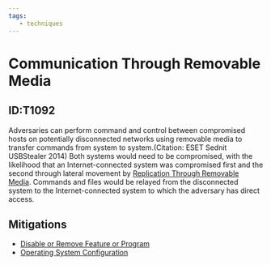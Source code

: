 ```yaml
---
tags:
   - techniques
---
```

# Communication Through Removable Media
## ID:T1092
Adversaries can perform command and control between compromised hosts on potentially disconnected networks using removable media to transfer commands from system to system.(Citation: ESET Sednit USBStealer 2014) Both systems would need to be compromised, with the likelihood that an Internet-connected system was compromised first and the second through lateral movement by [Replication Through Removable Media](/mitre/techniques/T1091). Commands and files would be relayed from the disconnected system to the Internet-connected system to which the adversary has direct access.
## Mitigations
* [Disable or Remove Feature or Program](/mitre/mitigations/M1042)
* [Operating System Configuration](/mitre/mitigations/M1028)

